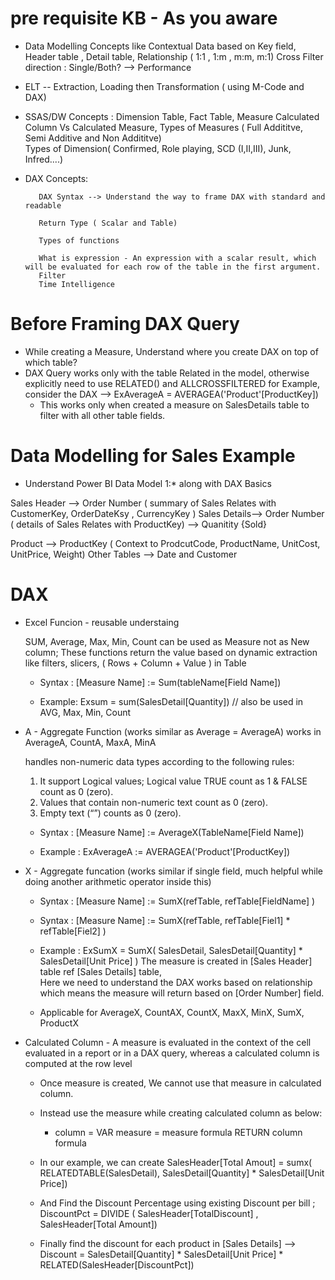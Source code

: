 # pre requisite KB - As you aware 

  * Data Modelling Concepts like 
             Contextual Data based on Key field, 
             Header table , 
             Detail table, 
             Relationship ( 1:1 , 1:m , m:m, m:1)
             Cross Filter direction : Single/Both? --> Performance

  * ELT -- Extraction, Loading then Transformation ( using M-Code and DAX)
  
  * SSAS/DW Concepts :
           Dimension Table,
           Fact Table,
           Measure
           Calculated Column Vs Calculated Measure,
           Types of Measures ( Full Addititve, Semi Additive and Non Addititve)   
           Types of Dimension( Confirmed, Role playing, SCD (I,II,III), Junk, Infred....) 
   
   * DAX Concepts:

            DAX Syntax --> Understand the way to frame DAX with standard and readable

            Return Type ( Scalar and Table)
            
            Types of functions
             
            What is expression - An expression with a scalar result, which will be evaluated for each row of the table in the first argument.
            Filter
            Time Intelligence

          
# Before Framing DAX Query

  * While creating a Measure, Understand where you create DAX on top of which table?
  * DAX Query works only with the table Related in the model, otherwise explicitly need to use RELATED() and ALLCROSSFILTERED
    for Example, consider the DAX --> ExAverageA = AVERAGEA('Product'[ProductKey])  
      * This works only when created a measure on SalesDetails table to filter with all other table fields.
   
# Data Modelling for Sales Example
 * Understand Power BI Data Model 1:* along with DAX Basics

Sales Header --> Order Number ( summary of Sales Relates with CustomerKey, OrderDateKsy , CurrencyKey )
Sales Details--> Order Number ( details of Sales Relates with ProductKey) --> Quanitity {Sold}

Product     --> ProductKey ( Context to ProdcutCode, ProductName, UnitCost, UnitPrice, Weight)
Other Tables --> Date and Customer

# DAX

* Excel Funcion - reusable understaing

	SUM, Average, Max, Min, Count can be used as Measure not as New column; 
	These functions return the value based on dynamic extraction like filters, slicers, ( Rows + Column + Value ) in Table
	
	* Syntax :
	[Measure Name] := Sum(tableName[Field Name])
	
	* Example:
	Exsum = sum(SalesDetail[Quantity]) // also be used in  AVG, Max, Min, Count

* A - Aggregate Function (works similar as Average = AverageA)
    works in AverageA, CountA, MaxA, MinA
    
    handles non-numeric data types according to the following rules:

    1. It support Logical values; Logical value TRUE count as 1 &  FALSE count as 0 (zero).
    2. Values that contain non-numeric text count as 0 (zero).
    3. Empty text (“”) counts as 0 (zero).

  * Syntax : [Measure Name] := AverageX(TableName[Field Name])

  * Example : ExAverageA := AVERAGEA('Product'[ProductKey])

* X - Aggregate funcation (works similar if single field, much helpful while doing another arithmetic operator inside this)

  * Syntax : [Measure Name] := SumX(refTable, refTable[FieldName] )
  * Syntax : [Measure Name] := SumX(refTable, refTable[Fiel1] * refTable[Fiel2]  )

  * Example : ExSumX = SumX( SalesDetail, SalesDetail[Quantity] * SalesDetail[Unit Price] ) 
              The measure is created in [Sales Header] table ref [Sales Details] table,  
              Here  we need to understand the DAX works based on relationship 
              which means the measure will return based on [Order Number] field.

  * Applicable for AverageX, CountAX, CountX, MaxX, MinX, SumX, ProductX             

* Calculated Column - A measure is evaluated in the context of the cell evaluated in a report or in a DAX query, whereas a calculated column is computed at the row level

  * Once measure is created, We cannot use that measure in calculated column.
  * Instead use the measure while creating calculated column as below:
    * column = 
      VAR measure = measure formula
      RETURN column formula

  * In our example, we can create SalesHeader[Total Amout] = sumx( RELATEDTABLE(SalesDetail), SalesDetail[Quantity] * SalesDetail[Unit Price]) 
  * And Find the Discount Percentage using existing Discount per bill ; DiscountPct = DIVIDE ( SalesHeader[TotalDiscount] , SalesHeader[Total Amount])
  * Finally find the discount for each product in [Sales Details] --> Discount = SalesDetail[Quantity] * SalesDetail[Unit Price] * RELATED(SalesHeader[DiscountPct])
